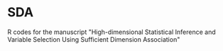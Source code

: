 # SDA
R codes for the manuscript "High-dimensional Statistical Inference and Variable Selection Using Sufficient Dimension Association"
